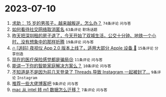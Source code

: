 # 2023-07-10

1. [求助： 15 岁的男孩子，越来越叛逆，怎么办？](https://www.v2ex.com/t/955371) `74条评论` `问与答`
1. [如何看待社交网络取消匿名](https://www.v2ex.com/t/955372) `63条评论` `职场话题`
1. [昨天把深圳租的房子退了，今天开始了双城生活，公交十分钟、地铁一个小时，没有想象中的那样折腾](https://www.v2ex.com/t/955386) `19条评论` `问与答`
1. [🔥 [送码] 夜视仪 App 2.0 版本上线了，适用大部分 Apple 设备 👏](https://www.v2ex.com/t/955381) `15条评论` `分享创造`
1. [现在的医疗保险感觉都是骗局😢](https://www.v2ex.com/t/955392) `11条评论` `问与答`
1. [能讲一下你的智能家庭解决方案么？](https://www.v2ex.com/t/955377) `10条评论` `问与答`
1. [不知道是不是因为前几天登录了 Threads,导致 Instagram 一起被封了...](https://www.v2ex.com/t/955380) `9条评论` `Instagram`
1. [推荐一些大佬博客吧](https://www.v2ex.com/t/955375) `9条评论` `问与答`
1. [mac 从 intel 转 m1 数据怎么迁移？](https://www.v2ex.com/t/955379) `7条评论` `问与答`
